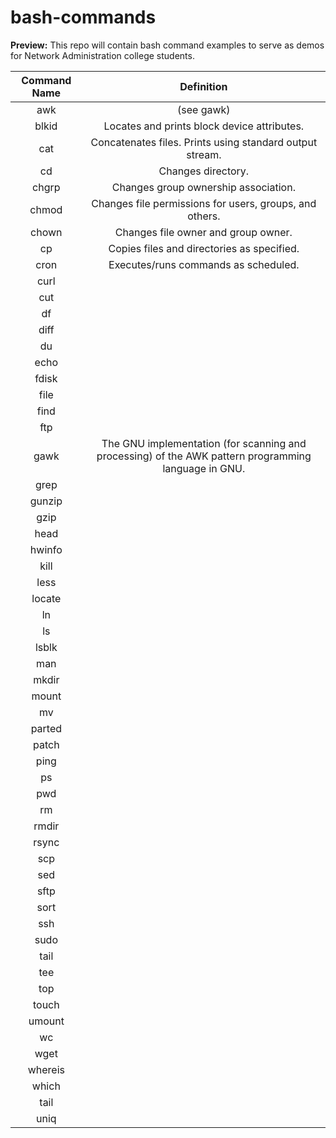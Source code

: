 # bash-commands
**Preview:** This repo will contain bash command examples to serve as demos for Network Administration college students.

| Command Name | Definition |
| :---: | :---: |
| awk | (see gawk) |
| blkid | Locates and prints block device attributes. |  
| cat | Concatenates files. Prints using standard output stream. |
| cd | Changes directory. |
| chgrp | Changes group ownership association. |
| chmod | Changes file permissions for users, groups, and others. |
| chown | Changes file owner and group owner.|
| cp | Copies files and directories as specified. |
| cron | Executes/runs commands as scheduled. |  
| curl | |
| cut | |
| df | |
| diff | |
| du | |
| echo | |  
| fdisk | |
| file | |  
| find | |
| ftp | |
| gawk | The GNU implementation (for scanning and processing) of the AWK pattern programming language in GNU. |
| grep | |
| gunzip | |
| gzip | |
| head | |  
| hwinfo | |  
| kill | |
| less | |  
| locate | |
| ln | |
| ls | |
| lsblk | |  
| man | |  
| mkdir | |
| mount | |
| mv | |
| parted | |  
| patch | |
| ping | |
| ps | |
| pwd | |
| rm | |
| rmdir | |
| rsync | |
| scp | |
| sed | |
| sftp | |
| sort | |
| ssh | |
| sudo | |
| tail | |
| tee | |
| top | |
| touch | |
| umount | |
| wc | |
| wget | |
| whereis | |
| which | |
| tail | |
| uniq | |
